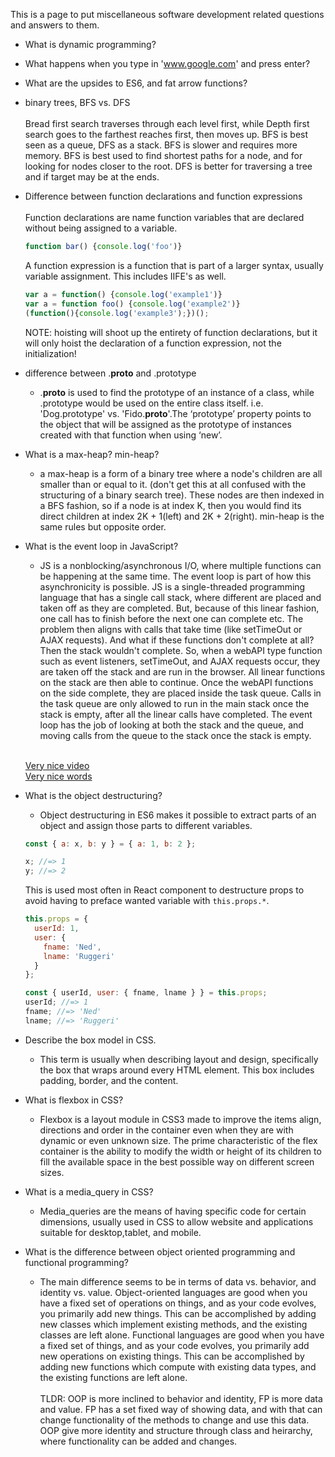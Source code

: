 This is a page to put miscellaneous software development
related questions and answers to them.

* What is dynamic programming?

* What happens when you type in 'www.google.com' and press enter?

* What are the upsides to ES6, and fat arrow functions?

* binary trees, BFS vs. DFS
<br><br> Bread first search traverses through each level first, while Depth first search goes to the farthest reaches first, then moves up. BFS is best seen as a queue, DFS as a stack. BFS is slower and requires more memory. BFS is best used to find shortest paths for a node, and for looking for nodes closer to the root. DFS is better for traversing a tree and if target may be at the ends.

* Difference between function declarations and function expressions
  <br><br>Function declarations are name function variables that are declared without being assigned to a variable.
  ```js
  function bar() {console.log('foo')}
  ```
   A function expression is a function that is part of a larger syntax, usually variable assignment. This includes IIFE's as well.
   ```js
   var a = function() {console.log('example1')}
   var a = function foo() {console.log('example2')}
   (function(){console.log('example3');})();
   ```

   NOTE: hoisting will shoot up the entirety of function declarations, but it will only hoist the declaration of a function expression, not the initialization!

* difference between .__proto__ and .prototype
  - .__proto__ is used to find the prototype of an instance of a class, while .prototype would be used on the entire class itself. i.e. 'Dog.prototype' vs. 'Fido.__proto__'.The ‘prototype’ property points to the object that will be assigned as the prototype of instances created with that function when using ‘new’.

* What is a max-heap? min-heap?
  - a max-heap is a form of a binary tree where a node's children are all smaller than or equal to it. (don't get this at all confused with the structuring of a binary search tree). These nodes are then indexed in a BFS fashion, so if a node is at index K, then you would find its direct children at index 2K + 1(left) and 2K + 2(right). min-heap is the same rules but opposite order.

* What is the event loop in JavaScript?
  - JS is a nonblocking/asynchronous I/O, where multiple functions can be happening at the same time. The event loop is part of how this asynchronicity is possible. JS is a single-threaded programming language that has a single call stack, where different are placed and taken off as they are completed. But, because of this linear fashion, one call has to finish before the next one can complete etc. The problem then aligns with calls that take time (like setTimeOut or AJAX requests). And what if these functions don't complete at all? Then the stack wouldn't complete. So, when a webAPI type function such as event listeners, setTimeOut, and AJAX requests occur, they are taken off the stack and are run in the browser. All linear functions on the stack are then able to continue. Once the webAPI functions on the side complete, they are placed inside the task queue. Calls in the task queue are only allowed to run in the main stack once the stack is empty, after all the linear calls have completed. The event loop has the job of looking at both the stack and the queue, and moving calls from the queue to the stack once the stack is empty.<br><br>

  <a href="https://www.youtube.com/watch?v=8aGhZQkoFbQ">Very nice video</a>
  <br>
  <a href="http://blog.carbonfive.com/2013/10/27/the-javascript-event-loop-explained/">Very nice words</a>

* What is the object destructuring?
  - Object destructuring in ES6 makes it possible to extract parts of an object and assign those parts to different variables.
  ```javascript
  const { a: x, b: y } = { a: 1, b: 2 };

  x; //=> 1
  y; //=> 2
  ```
  This is used most often in React component to destructure props to avoid having to preface wanted variable with  `this.props.*`.
  ```javascript
  this.props = {
    userId: 1,
    user: {
      fname: 'Ned',
      lname: 'Ruggeri'
    }
  };

  const { userId, user: { fname, lname } } = this.props;
  userId; //=> 1
  fname; //=> 'Ned'
  lname; //=> 'Ruggeri'
  ```
* Describe the box model in CSS.
  - This term is usually when describing layout and design, specifically the box that wraps around every HTML element. This box includes padding, border, and the content.

* What is flexbox in CSS?
  - Flexbox is a layout module in CSS3 made to improve the items align, directions and order in the container even when they are with dynamic or even unknown size. The prime characteristic of the flex container is the ability to modify the width or height of its children to fill the available space in the best possible way on different screen sizes.

* What is a media_query in CSS?
  - Media_queries are the means of having specific code for certain dimensions, usually used in CSS to allow website and applications suitable for desktop,tablet, and mobile.

* What is the difference between object oriented programming and functional programming?
  - The main difference seems to be in terms of data vs. behavior, and identity vs. value. Object-oriented languages are good when you have a fixed set of operations on things, and as your code evolves, you primarily add new things. This can be accomplished by adding new classes which implement existing methods, and the existing classes are left alone. Functional languages are good when you have a fixed set of things, and as your code evolves, you primarily add new operations on existing things. This can be accomplished by adding new functions which compute with existing data types, and the existing functions are left alone.
  <br><br> TLDR: OOP is more inclined to behavior and identity, FP is more data and value. FP has a set fixed way of showing data, and with that can change functionality of the methods to change and use this data. OOP give more identity and structure through class and heirarchy, where functionality can be added and changes.

